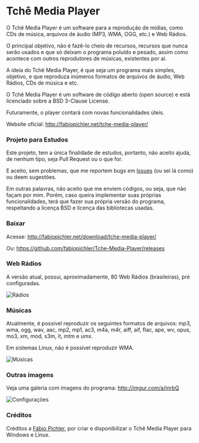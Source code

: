 # Tchê Media Player
O Tchê Media Player é um software para a reprodução de mídias, como CDs de música, arquivos de áudio (MP3, WMA, OGG, etc.) e Web Rádios.

O principal objetivo, não é fazê-lo cheio de recursos, recursos que nunca serão usados e que só deixam o programa poluído e pesado, assim como acontece com outros reprodutores de músicas, existentes por aí.

A ideia do Tchê Media Player, é que seja um programa mais simples, objetivo, e que reproduza inúmeros formatos de arquivos de áudio, Web Rádios, CDs de música e etc.

O Tchê Media Player é um software de código aberto (open source) e está licenciado sobre a BSD 3-Clause License.

Futuramente, o player contará com novas funcionalidades úteis.

Website oficial: http://fabiopichler.net/tche-media-player/


### Projeto para Estudos
Este projeto, tem a única finalidade de estudos, portanto, não aceito ajuda, de nenhum tipo, seja Pull Request ou o que for.

E aceito, sem problemas, que me reportem bugs em [Issues](https://github.com/fabiopichler/Tche-Media-Player/issues) (ou sei lá como) ou deem sugestões.

Em outras palavras, não aceito que me enviem códigos, ou seja, que não façam por mim. Porém, caso queira implementar suas próprias funcionalidades, terá que fazer sua própria versão do programa, respeitando a licença BSD e licença das bibliotecas usadas.


### Baixar
Acesse: http://fabiopichler.net/download/tche-media-player/

Ou: https://github.com/fabiopichler/Tche-Media-Player/releases


### Web Rádios
A versão atual, possui, aproximadamente, 80 Web Rádios (brasileiras), pré configuradas.

![Rádios](https://i.imgur.com/GqMjWI6.png)


### Músicas
Atualmente, é possível reproduzir os seguintes formatos de arquivos: mp3, wma, ogg, wav, aac, mp2, mp1, ac3, m4a, m4r, aiff, aif, flac, ape, wv, opus, mo3, xm, mod, s3m, it, mtm e umx.

Em sistemas Linux, não é possível reproduzir WMA.

![Músicas](https://i.imgur.com/cwCFeH1.png)


### Outras imagens
Veja uma galeria com imagens do programa: http://imgur.com/a/inrbQ

![Configurações](http://i.imgur.com/lGh81Eb.png)


### Créditos
Créditos a [Fábio Pichler](http://fabiopichler.net), por criar e disponibilizar o Tchê Media Player para Windows e Linux.